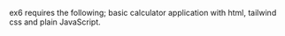 ex6 requires the following;
basic calculator application with html, tailwind css and plain JavaScript.